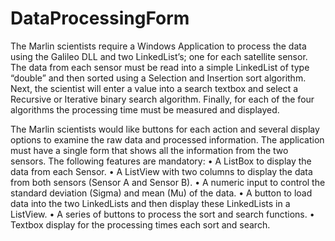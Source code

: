 # DataProcessingForm
The Marlin scientists require a Windows Application to process the data using the Galileo DLL and two LinkedList’s; one for each satellite sensor. The data from each sensor must be read into a simple LinkedList of type “double” and then sorted using a Selection and Insertion sort algorithm. Next, the scientist will enter a value into a search textbox and select a Recursive or Iterative binary search algorithm. Finally, for each of the four algorithms the processing time must be measured and displayed.

The Marlin scientists would like buttons for each action and several display options to examine the raw data and processed information. The application must have a single form that shows all the information from the two sensors. The following features are mandatory:
•	A ListBox to display the data from each Sensor.
•	A ListView with two columns to display the data from both sensors (Sensor A and Sensor B).
•	A numeric input to control the standard deviation (Sigma) and mean (Mu) of the data.
•	A button to load data into the two LinkedLists and then display these LinkedLists in a ListView.
•	A series of buttons to process the sort and search functions.
•	Textbox display for the processing times each sort and search.
